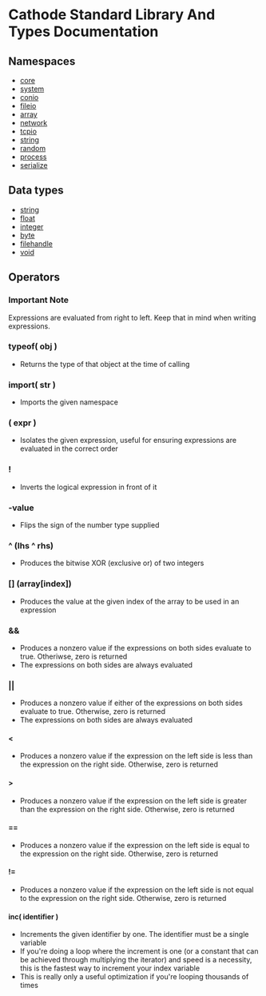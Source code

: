 # Cathode Standard Library And Types Documentation

## Namespaces

*	[core](https://github.com/goalie-jay/cathode/blob/master/DOCUMENTATION-CORE.md)
*	[system](https://github.com/goalie-jay/cathode/blob/master/DOCUMENTATION-SYSTEM.md)
*	[conio](https://github.com/goalie-jay/cathode/blob/master/DOCUMENTATION-CONIO.md)
*	[fileio](https://github.com/goalie-jay/cathode/blob/master/DOCUMENTATION-FILEIO.md)
*	[array](https://github.com/goalie-jay/cathode/blob/master/DOCUMENTATION-ARRAY.md)
*	[network](https://github.com/goalie-jay/cathode/blob/master/DOCUMENTATION-NETWORK.md)
*	[tcpio](https://github.com/goalie-jay/cathode/blob/master/DOCUMENTATION-TCPIO.md)
*	[string](https://github.com/goalie-jay/cathode/blob/master/DOCUMENTATION-STRING.md)
*	[random](https://github.com/goalie-jay/cathode/blob/master/DOCUMENTATION-RANDOM.md)
*	[process](https://github.com/goalie-jay/cathode/blob/master/DOCUMENTATION-PROCESS.md)
*	[serialize](https://github.com/goalie-jay/cathode/blob/master/DOCUMENTATION-SERIALIZE.md)

## Data types

*	[string](https://github.com/goalie-jay/cathode/blob/master/DOCUMENTATION-DATATYPE-STRING.md)
*	[float](https://github.com/goalie-jay/cathode/blob/master/DOCUMENTATION-DATATYPE-FLOAT.md)
*	[integer](https://github.com/goalie-jay/cathode/blob/master/DOCUMENTATION-DATATYPE-INTEGER.md)
*	[byte](https://github.com/goalie-jay/cathode/blob/master/DOCUMENTATION-DATATYPE-BYTE.md)
*	[filehandle](https://github.com/goalie-jay/cathode/blob/master/DOCUMENTATION-DATATYPE-FILEHANDLE.md)
*	[void](https://github.com/goalie-jay/cathode/blob/master/DOCUMENTATION-DATATYPE-VOID.md)

## Operators

### Important Note

Expressions are evaluated from right to left. Keep that in mind when writing expressions.

### typeof( obj )

*	Returns the type of that object at the time of calling
	
### import( str )

*	Imports the given namespace

### ( expr )

*	Isolates the given expression, useful for ensuring expressions are evaluated in the correct order

### !

*	Inverts the logical expression in front of it

### -value

*	Flips the sign of the number type supplied

### ^ (lhs ^ rhs)

*	Produces the bitwise XOR (exclusive or) of two integers

### [] (array[index])

*	Produces the value at the given index of the array to be used in an expression

### &&

*	Produces a nonzero value if the expressions on both sides evaluate to true. Otheriwse, zero is returned
*	The expressions on both sides are always evaluated

### ||

*	Produces a nonzero value if either of the expressions on both sides evaluate to true. Otherwise, zero is returned
*	The expressions on both sides are always evaluated

#### <

*	Produces a nonzero value if the expression on the left side is less than the expression on the right side. Otherwise, zero is returned

#### >

*	Produces a nonzero value if the expression on the left side is greater than the expression on the right side. Otherwise, zero is returned

#### ==

*	Produces a nonzero value if the expression on the left side is equal to the expression on the right side. Otherwise, zero is returned

#### !=

*	Produces a nonzero value if the expression on the left side is not equal to the expression on the right side. Otherwise, zero is returned

#### inc( identifier )

*	Increments the given identifier by one. The identifier must be a single variable
*	If you're doing a loop where the increment is one (or a constant that can be achieved through multiplying the iterator) and speed is a necessity, this is the fastest way to increment your index variable
*	This is really only a useful optimization if you're looping thousands of times
